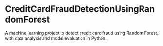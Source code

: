 # CreditCardFraudDetectionUsingRandomForest
A machine learning project to detect credit card fraud using Random Forest, with data analysis and model evaluation in Python.
